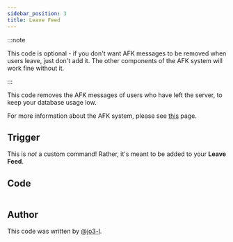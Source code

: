 ```yaml
---
sidebar_position: 3
title: Leave Feed
---
```


:::note

This code is optional - if you don't want AFK messages to be removed when users leave, just don't add it.
The other components of the AFK system will work fine without it.

:::

This code removes the AFK messages of users who have left the server, to keep your database usage low.

For more information about the AFK system, please see [this](overview) page.

## Trigger

This is _not_ a custom command! Rather, it's meant to be added to your **Leave Feed**.

## Code

```go file=../../../src/afk/leave_feed.go.tmpl

```

## Author

This code was written by [@jo3-l](https://github.com/jo3-l).
